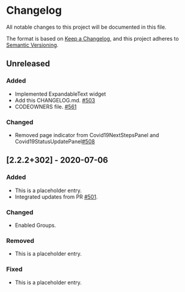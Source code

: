 # Changelog
All notable changes to this project will be documented in this file.

The format is based on [Keep a Changelog](https://keepachangelog.com/en/1.0.0/),
and this project adheres to [Semantic Versioning](https://semver.org/spec/v2.0.0.html).

## Unreleased
### Added
- Implemented ExpandableText widget
- Add this CHANGELOG.md. [#503](https://github.com/rokwire/illinois-client/issues/503)
- CODEOWNERS file. [#561](https://github.com/rokwire/illinois-client/issues/561)

### Changed
- Removed page indicator from Covid19NextStepsPanel and Covid19StatusUpdatePanel[#508](https://github.com/rokwire/illinois-client/issues/508)

## [2.2.2+302] - 2020-07-06
### Added
- This is a placeholder entry.
- Integrated updates from PR [#501](https://github.com/rokwire/illinois-client/pull/501).

### Changed
- Enabled Groups.

### Removed
- This is a placeholder entry.

### Fixed
- This is a placeholder entry.

